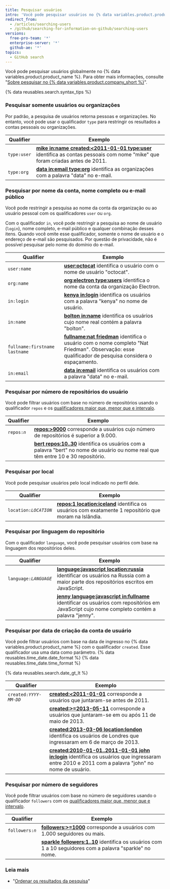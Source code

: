 ```yaml
---
title: Pesquisar usuários
intro: 'Você pode pesquisar usuários no {% data variables.product.product_name %} e limitar os resultados usando qualquer combinação dos qualificadores da pesquisa de usuário.'
redirect_from:
  - /articles/searching-users
  - /github/searching-for-information-on-github/searching-users
versions:
  free-pro-team: '*'
  enterprise-server: '*'
  github-ae: '*'
topics:
  - GitHub search
---
```

Você pode pesquisar usuários globalmente no {% data variables.product.product_name %}. Para obter mais informações, consulte "[Sobre pesquisar no {% data variables.product.company_short %}](/articles/about-searching-on-github)".

{% data reusables.search.syntax_tips %}

### Pesquisar somente usuários ou organizações

Por padrão, a pesquisa de usuários retorna pessoas e organizações. No entanto, você pode usar o qualificador `type` para restringir os resultados a contas pessoais ou organizações.

| Qualifier   | Exemplo                                                                                                                                                                                                                           |
| ----------- | --------------------------------------------------------------------------------------------------------------------------------------------------------------------------------------------------------------------------------- |
| `type:user` | [**mike in:name created:&lt;2011-01-01 type:user**](https://github.com/search?q=mike+in:name+created%3A%3C2011-01-01+type%3Auser&type=Users) identifica as contas pessoais com nome "mike" que foram criadas antes de 2011. |
| `type:org`  | [**data in:email type:org**](https://github.com/search?q=data+in%3Aemail+type%3Aorg&type=Users) identifica as organizações com a palavra "data" no e-mail.                                                                        |

### Pesquisar por nome da conta, nome completo ou e-mail público

Você pode restringir a pesquisa ao nome da conta da organização ou ao usuário pessoal com os qualificadores `user` ou `org`.

Com o qualificador `in`, você pode restringir a pesquisa ao nome de usuário (`login`), nome completo, e-mail público e qualquer combinação desses itens. Quando você omite esse qualificador, somente o nome de usuário e o endereço de e-mail são pesquisados. Por questão de privacidade, não é possível pesquisar pelo nome do domínio do e-mail.

| Qualifier                     | Exemplo                                                                                                                                                                                                                 |
| ----------------------------- | ----------------------------------------------------------------------------------------------------------------------------------------------------------------------------------------------------------------------- |
| `user:name`                   | [**user:octocat**](https://github.com/search?q=user%3Aoctocat&type=Users) identifica o usuário com o nome de usuário "octocat".                                                                                         |
| `org:name`                    | [**org:electron type:users**](https://github.com/search?q=org%3Aelectron+type%3Ausers&type=Users) identifica o nome da conta da organização Electron.                                                                   |
| `in:login`                    | [**kenya in:login**](https://github.com/search?q=kenya+in%3Alogin&type=Users) identifica os usuários com a palavra "kenya" no nome de usuário.                                                                          |
| `in:name`                     | [**bolton in:name**](https://github.com/search?q=bolton+in%3Afullname&type=Users) identifica os usuários cujo nome real contém a palavra "bolton".                                                                      |
| `fullname:firstname lastname` | [**fullname:nat friedman**](https://github.com/search?q=fullname%3Anat+friedman&type=Users) identifica o usuário com o nome completo "Nat Friedman". Observação: esse qualificador de pesquisa considera o espaçamento. |
| `in:email`                    | [**data in:email**](https://github.com/search?q=data+in%3Aemail&type=Users&utf8=%E2%9C%93) identifica os usuários com a palavra "data" no e-mail.                                                                       |

### Pesquisar por número de repositórios do usuário

Você pode filtrar usuários com base no número de repositórios usando o qualificador `repos` e os [qualificadores maior que, menor que e intervalo](/articles/understanding-the-search-syntax).

| Qualifier                 | Exemplo                                                                                                                                                                                            |
| ------------------------- | -------------------------------------------------------------------------------------------------------------------------------------------------------------------------------------------------- |
| <code>repos:<em>n</em></code> | [**repos:>9000**](https://github.com/search?q=repos%3A%3E%3D9000&type=Users) corresponde a usuários cujo número de repositórios é superior a 9.000.                                                |
|                           | [**bert repos:10..30**](https://github.com/search?q=bert+repos%3A10..30&type=Users) identifica os usuários com a palavra "bert" no nome de usuário ou nome real que têm entre 10 e 30 repositório. |

### Pesquisar por local

Você pode pesquisar usuários pelo local indicado no perfil dele.

| Qualifier                 | Exemplo                                                                                                                                                                        |
| ------------------------- | ------------------------------------------------------------------------------------------------------------------------------------------------------------------------------ |
| <code>location:<em>LOCATION</em></code> | [**repos:1 location:iceland**](https://github.com/search?q=repos%3A1+location%3Aiceland&type=Users) identifica os usuários com exatamente 1 repositório que moram na Islândia. |

### Pesquisar por linguagem do repositório

Com o qualificador `language`, você pode pesquisar usuários com base na linguagem dos repositórios deles.

| Qualifier                 | Exemplo                                                                                                                                                                                                                           |
| ------------------------- | --------------------------------------------------------------------------------------------------------------------------------------------------------------------------------------------------------------------------------- |
| <code>language:<em>LANGUAGE</em></code> | [**language:javascript location:russia**](https://github.com/search?q=language%3Ajavascript+location%3Arussia&type=Users) identificar os usuários na Russia com a maior parte dos repositórios escritos em JavaScript.            |
|                           | [**jenny language:javascript in:fullname**](https://github.com/search?q=jenny+language%3Ajavascript+in%3Afullname&type=Users) identificar os usuários com repositórios em JavaScript cujo nome completo contém a palavra "jenny". |

### Pesquisar por data de criação da conta de usuário

Você pode filtrar usuários com base na data de ingresso no {% data variables.product.product_name %} com o qualificador `created`. Esse qualificador usa uma data como parâmetro. {% data reusables.time_date.date_format %} {% data reusables.time_date.time_format %}

{% data reusables.search.date_gt_lt %}

| Qualifier                 | Exemplo                                                                                                                                                                                                                                          |
| ------------------------- | ------------------------------------------------------------------------------------------------------------------------------------------------------------------------------------------------------------------------------------------------ |
| <code>created:<em>YYYY-MM-DD</em></code> | [**created:<2011-01-01**](https://github.com/search?q=created%3A%3C2011-01-01&type=Users) corresponde a usuários que juntaram-se antes de 2011.                                                                                                  |
|                           | [**created:>=2013-05-11**](https://github.com/search?q=created%3A%3E%3D2013-05-11&type=Users) corresponde a usuários que juntaram-se em ou após 11 de maio de 2013.                                                                              |
|                           | [**created:2013-03-06 location:london**](https://github.com/search?q=created%3A2013-03-06+location%3Alondon&type=Users) identifica os usuários de Londres que ingressaram em 6 de março de 2013.                                                 |
|                           | [**created:2010-01-01..2011-01-01 john in:login**](https://github.com/search?q=created%3A2010-01-01..2011-01-01+john+in%3Ausername&type=Users) identifica os usuários que ingressaram entre 2010 e 2011 com a palavra "john" no nome de usuário. |

### Pesquisar por número de seguidores

Você pode filtrar usuários com base no número de seguidores usando o qualificador `followers` com os [qualificadores maior que, menor que e intervalo](/articles/understanding-the-search-syntax).

| Qualifier                 | Exemplo                                                                                                                                                                       |
| ------------------------- | ----------------------------------------------------------------------------------------------------------------------------------------------------------------------------- |
| <code>followers:<em>n</em></code> | [**followers:>=1000**](https://github.com/search?q=followers%3A%3E%3D1000&type=Users) corresponde a usuários com 1.000 seguidores ou mais.                                    |
|                           | [**sparkle followers:1..10**](https://github.com/search?q=sparkle+followers%3A1..10&type=Users) identifica os usuários com 1 a 10 seguidores com a palavra "sparkle" no nome. |

### Leia mais

- "[Ordenar os resultados da pesquisa](/articles/sorting-search-results/)"
